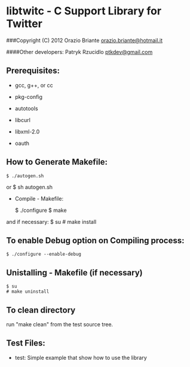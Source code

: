 # libtwitc - C Support Library for Twitter
###Copyright (C) 2012  Orazio Briante orazio.briante@hotmail.it

####Other developers: Patryk Rzucidlo ptkdev@gmail.com

## Prerequisites:

* gcc, g++, or cc
* pkg-config
* autotools

* libcurl
* libxml-2.0
* oauth

## How to Generate Makefile:

	$ ./autogen.sh
  or
	$ sh autogen.sh


* Compile - Makefile:
    
	$ ./configure
	$ make

and if necessary:
	$ su
	# make install

 
## To enable Debug option on Compiling process:
 	
	$ ./configure --enable-debug
 	
    
## Unistalling - Makefile (if necessary)
	$ su
	# make uninstall

## To clean directory
 
 run "make clean" from the test source tree.

## Test Files:

* test: Simple example that show how to use the library 
